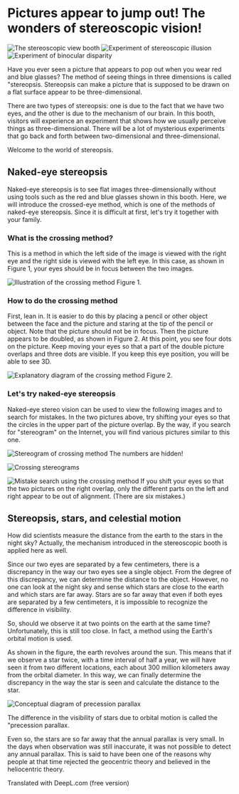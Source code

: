 # Pictures appear to jump out! The wonders of stereoscopic vision!

![The stereoscopic view booth](/img/rittaishi/top1.jpg)
![Experiment of stereoscopic illusion](/img/rittaishi/top2.jpg)
![Experiment of binocular disparity](/img/rittaishi/top3.jpg)

Have you ever seen a picture that appears to pop out when you wear red and blue glasses? The method of seeing things in three dimensions is called "stereopsis. Stereopsis can make a picture that is supposed to be drawn on a flat surface appear to be three-dimensional.

There are two types of stereopsis: one is due to the fact that we have two eyes, and the other is due to the mechanism of our brain. In this booth, visitors will experience an experiment that shows how we usually perceive things as three-dimensional. There will be a lot of mysterious experiments that go back and forth between two-dimensional and three-dimensional.

Welcome to the world of stereopsis.

## Naked-eye stereopsis

Naked-eye stereopsis is to see flat images three-dimensionally without using tools such as the red and blue glasses shown in this booth. Here, we will introduce the crossed-eye method, which is one of the methods of naked-eye stereopsis. Since it is difficult at first, let's try it together with your family.

### What is the crossing method?

This is a method in which the left side of the image is viewed with the right eye and the right side is viewed with the left eye. In this case, as shown in Figure 1, your eyes should be in focus between the two images.

![Illustration of the crossing method](/img/rittaishi/image1.png)
Figure 1.


### How to do the crossing method

First, lean in. It is easier to do this by placing a pencil or other object between the face and the picture and staring at the tip of the pencil or object. Note that the picture should not be in focus. Then the picture appears to be doubled, as shown in Figure 2. At this point, you see four dots on the picture. Keep moving your eyes so that a part of the double picture overlaps and three dots are visible. If you keep this eye position, you will be able to see 3D.

![Explanatory diagram of the crossing method](/img/rittaishi/image2.png)
Figure 2.

### Let's try naked-eye stereopsis

Naked-eye stereo vision can be used to view the following images and to search for mistakes. In the two pictures above, try shifting your eyes so that the circles in the upper part of the picture overlap. By the way, if you search for "stereogram" on the Internet, you will find various pictures similar to this one.

![Stereogram of crossing method](/img/rittaishi/image3.jpg)
The numbers are hidden!

![Crossing stereograms](/img/rittaishi/image4.png)

![Mistake search using the crossing method](/img/rittaishi/image6.png)
If you shift your eyes so that the two pictures on the right overlap, only the different parts on the left and right appear to be out of alignment. (There are six mistakes.)

## Stereopsis, stars, and celestial motion

How did scientists measure the distance from the earth to the stars in the night sky? Actually, the mechanism introduced in the stereoscopic booth is applied here as well.

Since our two eyes are separated by a few centimeters, there is a discrepancy in the way our two eyes see a single object. From the degree of this discrepancy, we can determine the distance to the object. However, no one can look at the night sky and sense which stars are close to the earth and which stars are far away. Stars are so far away that even if both eyes are separated by a few centimeters, it is impossible to recognize the difference in visibility.

So, should we observe it at two points on the earth at the same time? Unfortunately, this is still too close. In fact, a method using the Earth's orbital motion is used.

As shown in the figure, the earth revolves around the sun. This means that if we observe a star twice, with a time interval of half a year, we will have seen it from two different locations, each about 300 million kilometers away from the orbital diameter. In this way, we can finally determine the discrepancy in the way the star is seen and calculate the distance to the star.

![Conceptual diagram of precession parallax](/img/rittaishi/image7.png)

The difference in the visibility of stars due to orbital motion is called the "precession parallax.

Even so, the stars are so far away that the annual parallax is very small. In the days when observation was still inaccurate, it was not possible to detect any annual parallax. This is said to have been one of the reasons why people at that time rejected the geocentric theory and believed in the heliocentric theory.

Translated with DeepL.com (free version)